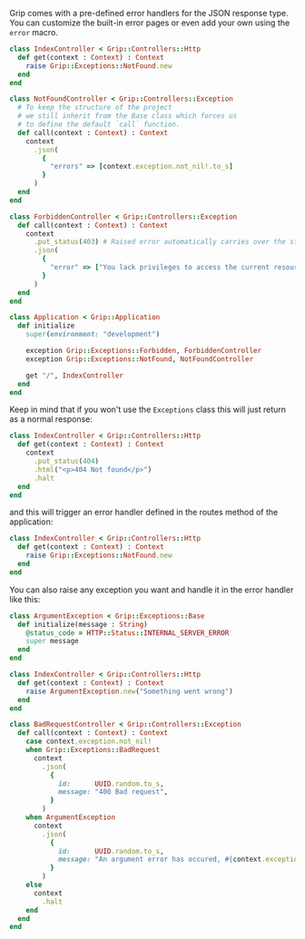 Grip comes with a pre-defined error handlers for the JSON response type. You can customize the built-in error pages or even add your own using the `error` macro.

```ruby
class IndexController < Grip::Controllers::Http
  def get(context : Context) : Context
    raise Grip::Exceptions::NotFound.new
  end
end

class NotFoundController < Grip::Controllers::Exception
  # To keep the structure of the project
  # we still inherit from the Base class which forces us
  # to define the default `call` function.
  def call(context : Context) : Context
    context
      .json(
        {
          "errors" => [context.exception.not_nil!.to_s]
        }
      )
  end
end

class ForbiddenController < Grip::Controllers::Exception
  def call(context : Context) : Context
    context
      .put_status(403) # Raised error automatically carries over the status code of the exception.
      .json(
        {
          "error" => ["You lack privileges to access the current resource!"]
        }
      )
  end
end

class Application < Grip::Application
  def initialize
    super(environment: "development")

    exception Grip::Exceptions::Forbidden, ForbiddenController
    exception Grip::Exceptions::NotFound, NotFoundController

    get "/", IndexController
  end
end
```

Keep in mind that if you won't use the `Exceptions` class this will just return as a normal response:

```ruby
class IndexController < Grip::Controllers::Http
  def get(context : Context) : Context
    context
      .put_status(404)
      .html("<p>404 Not found</p>")
      .halt
  end
end
```

and this will trigger an error handler defined in the routes method of the application:

```ruby
class IndexController < Grip::Controllers::Http
  def get(context : Context) : Context
    raise Grip::Exceptions::NotFound.new
  end
end
```

You can also raise any exception you want and handle it in the error handler like this:

```ruby
class ArgumentException < Grip::Exceptions::Base
  def initialize(message : String)
    @status_code = HTTP::Status::INTERNAL_SERVER_ERROR
    super message
  end
end

class IndexController < Grip::Controllers::Http
  def get(context : Context) : Context
    raise ArgumentException.new("Something went wrong")
  end
end

class BadRequestController < Grip::Controllers::Exception
  def call(context : Context) : Context
    case context.exception.not_nil!
    when Grip::Exceptions::BadRequest
      context
        .json(
          {
            id:      UUID.random.to_s,
            message: "400 Bad request",
          }
        )
    when ArgumentException
      context
        .json(
          {
            id:      UUID.random.to_s,
            message: "An argument error has occured, #{context.exception.not_nil!}",
          }
        )
    else
      context
        .halt
    end
  end
end
```
